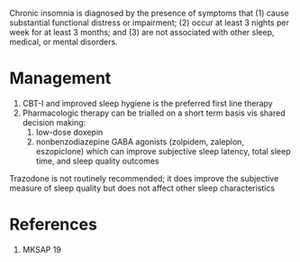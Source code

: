 Chronic insomnia is diagnosed by the presence of symptoms that (1) cause substantial functional distress or impairment; (2) occur at least 3 nights per week for at least 3 months; and (3) are not associated with other sleep, medical, or mental disorders.

# Management
1. CBT-I and improved sleep hygiene is the preferred first line therapy
2. Pharmacologic therapy can be trialled on a short term basis vis shared decision making:
	1. low-dose doxepin
	2. nonbenzodiazepine GABA agonists (zolpidem, zaleplon, eszopiclone) which can improve subjective sleep latency, total sleep time, and sleep quality outcomes

Trazodone is not routinely recommended; it does improve the subjective measure of sleep quality but does not affect other sleep characteristics
# References
1. MKSAP 19